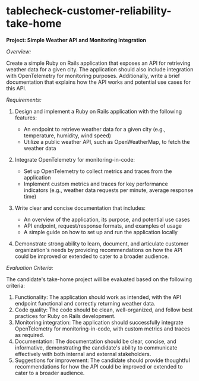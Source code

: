 # tablecheck-customer-reliability-take-home
**Project: Simple Weather API and Monitoring Integration**

*Overview:*

Create a simple Ruby on Rails application that exposes an API for retrieving weather data for a given city. The application should also include integration with OpenTelemetry for monitoring purposes. Additionally, write a brief documentation that explains how the API works and potential use cases for this API.

*Requirements:*

1. Design and implement a Ruby on Rails application with the following features:
   - An endpoint to retrieve weather data for a given city (e.g., temperature, humidity, wind speed)
   - Utilize a public weather API, such as OpenWeatherMap, to fetch the weather data

2. Integrate OpenTelemetry for monitoring-in-code:
   - Set up OpenTelemetry to collect metrics and traces from the application
   - Implement custom metrics and traces for key performance indicators (e.g., weather data requests per minute, average response time)

3. Write clear and concise documentation that includes:
   - An overview of the application, its purpose, and potential use cases
   - API endpoint, request/response formats, and examples of usage
   - A simple guide on how to set up and run the application locally

4. Demonstrate strong ability to learn, document, and articulate customer organization's needs by providing recommendations on how the API could be improved or extended to cater to a broader audience.

*Evaluation Criteria:*

The candidate's take-home project will be evaluated based on the following criteria:

1. Functionality: The application should work as intended, with the API endpoint functional and correctly returning weather data.
2. Code quality: The code should be clean, well-organized, and follow best practices for Ruby on Rails development.
3. Monitoring integration: The application should successfully integrate OpenTelemetry for monitoring-in-code, with custom metrics and traces as required.
4. Documentation: The documentation should be clear, concise, and informative, demonstrating the candidate's ability to communicate effectively with both internal and external stakeholders.
5. Suggestions for improvement: The candidate should provide thoughtful recommendations for how the API could be improved or extended to cater to a broader audience.
